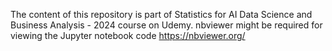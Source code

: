 The content of this repository is part of Statistics for AI Data Science and Business Analysis - 2024 course on Udemy.
nbviewer might be required for viewing the Jupyter notebook code https://nbviewer.org/
